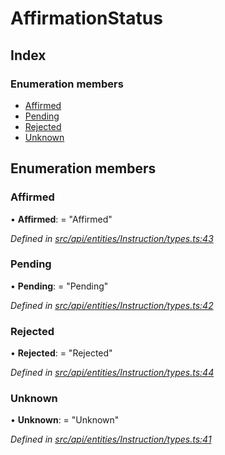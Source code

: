 # AffirmationStatus

## Index

### Enumeration members

* [Affirmed](affirmationstatus.md#affirmed)
* [Pending](affirmationstatus.md#pending)
* [Rejected](affirmationstatus.md#rejected)
* [Unknown](affirmationstatus.md#unknown)

## Enumeration members

### Affirmed

• **Affirmed**: = "Affirmed"

_Defined in_ [_src/api/entities/Instruction/types.ts:43_](https://github.com/PolymathNetwork/polymesh-sdk/blob/1221e467/src/api/entities/Instruction/types.ts#L43)

### Pending

• **Pending**: = "Pending"

_Defined in_ [_src/api/entities/Instruction/types.ts:42_](https://github.com/PolymathNetwork/polymesh-sdk/blob/1221e467/src/api/entities/Instruction/types.ts#L42)

### Rejected

• **Rejected**: = "Rejected"

_Defined in_ [_src/api/entities/Instruction/types.ts:44_](https://github.com/PolymathNetwork/polymesh-sdk/blob/1221e467/src/api/entities/Instruction/types.ts#L44)

### Unknown

• **Unknown**: = "Unknown"

_Defined in_ [_src/api/entities/Instruction/types.ts:41_](https://github.com/PolymathNetwork/polymesh-sdk/blob/1221e467/src/api/entities/Instruction/types.ts#L41)

